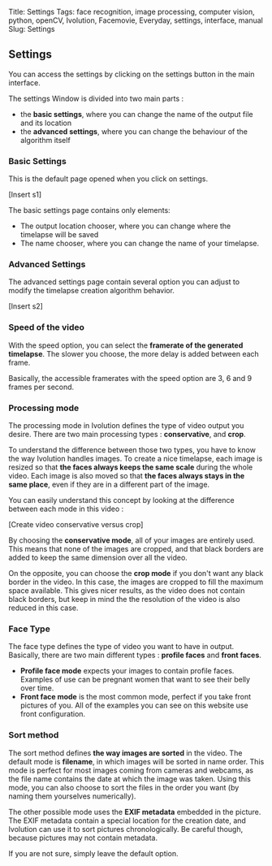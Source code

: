 Title: Settings
Tags: face recognition, image processing, computer vision, python, openCV, Ivolution, Facemovie, Everyday, settings, interface, manual
Slug: Settings

## Settings

You can access the settings by clicking on the settings button in the main interface.


The settings Window is divided into two main parts :

- the __basic settings__, where you can change the name of the output file and its location
- the __advanced settings__, where you can change the behaviour of the algorithm itself


### Basic Settings

This is the default page opened when you click on settings.

[Insert s1]


The basic settings page contains only elements:

- The output location chooser, where you can change where the timelapse will be saved
- The name chooser, where you can change the name of your timelapse.


### Advanced Settings


The advanced settings page contain several option you can adjust to modify the timelapse creation algorithm behavior.

[Insert s2]

### Speed of the video

With the speed option, you can select the __framerate of the generated timelapse__.
The slower you choose, the more delay is added between each frame.

Basically, the accessible framerates with the speed option are 3, 6 and 9 frames per second.

### Processing mode

The processing mode in Ivolution defines the type of video output you desire.
There are two main processing types : __conservative__, and __crop__.

To understand the difference between those two types, you have to know the way Ivolution handles images.
To create a nice timelapse, each image is resized so that __the faces always keeps the same scale__ during the whole video.
Each image is also moved so that __the faces always stays in the same place__, even if they are in a different part of the image.

You can easily understand this concept by looking at the difference between each mode in this video :

[Create video conservative versus crop]

By choosing the __conservative mode__, all of your images are entirely used.
This means that none of the images are cropped, and that black borders are added to keep the same dimension over all the video.

On the opposite, you can choose the __crop mode__ if you don't want any black border in the video.
In this case, the images are cropped to fill the maximum space available.
This gives nicer results, as the video does not contain black borders, but keep in mind the the resolution of the video is also reduced in this case.

### Face Type

The face type defines the type of video you want to have in output.
Basically, there are two main different types : __profile faces__ and __front faces__.

- __Profile face mode__ expects your images to contain profile faces. Examples of use can be pregnant women that want to see their belly over time.
- __Front face mode__ is the most common mode, perfect if you take front pictures of you. All of the examples you can see on this website use front configuration.

### Sort method

The sort method defines __the way images are sorted__ in the video.
The default mode is __filename__, in which images will be sorted in name order.
This mode is perfect for most images coming from cameras and webcams, as the file name contains the date at which the image was taken.
Using this mode, you can also choose to sort the files in the order you want (by naming them yourselves numerically).

The other possible mode uses the __EXIF metadata__ embedded in the picture.
The EXIF metadata contain a special location for the creation date, and Ivolution can use it to sort pictures chronologically.
Be careful though, because pictures may not contain metadata.

If you are not sure, simply leave the default option.
